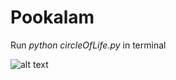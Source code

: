 # Pookalam

Run *python circleOfLife.py* in terminal

![alt text](https://raw.githubusercontent.com/kishorgec/pookalam/master/circleOfLife.png)
